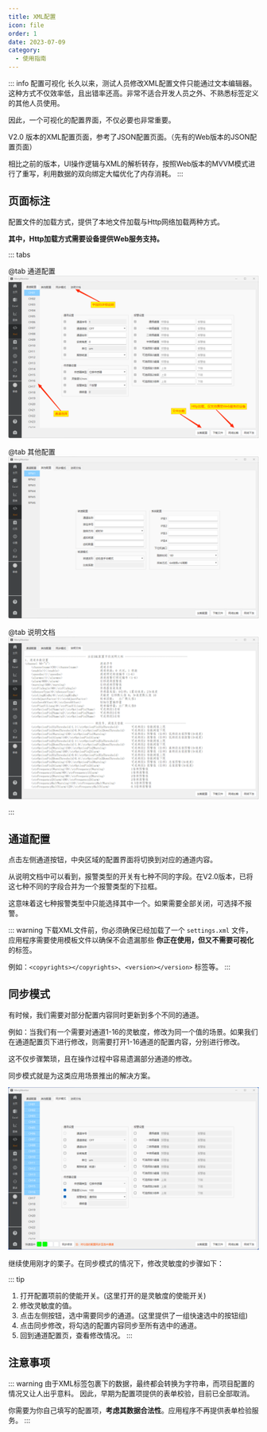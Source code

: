 ```yaml
---
title: XML配置
icon: file
order: 1
date: 2023-07-09
category:
  - 使用指南
---
```


::: info 配置可视化
长久以来，测试人员修改XML配置文件只能通过文本编辑器。这种方式不仅效率低，且出错率还高。非常不适合开发人员之外、不熟悉标签定义的其他人员使用。

因此，一个可视化的配置界面，不仅必要也非常重要。

V2.0 版本的XML配置页面，参考了JSON配置页面。（先有的Web版本的JSON配置页面）

相比之前的版本，UI操作逻辑与XML的解析转存，按照Web版本的MVVM模式进行了重写，利用数据的双向绑定大幅优化了内存消耗。
:::

## 页面标注

配置文件的加载方式，提供了本地文件加载与Http网络加载两种方式。

**其中，Http加载方式需要设备提供Web服务支持。**

::: tabs

@tab 通道配置
![](./assets/channel.png)

@tab 其他配置
![](./assets/other.png)

@tab 说明文档
![](./assets/explain.png)

:::

## 通道配置

点击左侧通道按钮，中央区域的配置界面将切换到对应的通道内容。

从说明文档中可以看到，报警类型的开关有七种不同的字段。在V2.0版本，已将这七种不同的字段合并为一个报警类型的下拉框。

这意味着这七种报警类型中只能选择其中一个。如果需要全部关闭，可选择不报警。

::: warning
下载XML文件前，你必须确保已经加载了一个 `settings.xml` 文件，应用程序需要使用模板文件以确保不会遗漏那些 **你正在使用，但又不需要可视化** 的标签。

例如：`<copyrights></copyrights>`、`<version></version>` 标签等。
:::

## 同步模式

有时候，我们需要对部分配置内容同时更新到多个不同的通道。

例如：当我们有一个需要对通道1-16的灵敏度，修改为同一个值的场景。如果我们在通道配置页下进行修改，则需要打开1-16通道的配置内容，分别进行修改。

这不仅步骤繁琐，且在操作过程中容易遗漏部分通道的修改。

同步模式就是为这类应用场景推出的解决方案。

![](./assets/sync.png)

继续使用刚才的栗子。在同步模式的情况下，修改灵敏度的步骤如下：

::: tip
1. 打开配置项前的使能开关。(这里打开的是灵敏度的使能开关)
2. 修改灵敏度的值。
3. 点击左侧按钮，选中需要同步的通道。(这里提供了一组快速选中的按钮组)
4. 点击同步修改，将勾选的配置内容同步至所有选中的通道。
5. 回到通道配置页，查看修改情况。
:::

## 注意事项

::: warning
由于XML标签包裹下的数据，最终都会转换为字符串，而项目配置的情况又让人出乎意料。
因此，早期为配置项提供的表单校验，目前已全部取消。

你需要为你自己填写的配置项，**考虑其数据合法性**。应用程序不再提供表单检验服务。
:::
